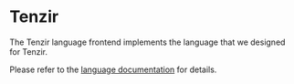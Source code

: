 # Tenzir

The Tenzir language frontend implements the language that we designed for
Tenzir.

Please refer to the [language documentation](../../language.md) for details.
